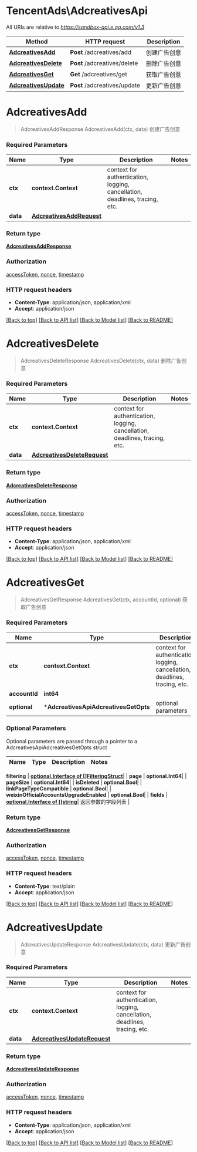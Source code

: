 # TencentAds\AdcreativesApi

All URIs are relative to *https://sandbox-api.e.qq.com/v1.3*

Method | HTTP request | Description
------------- | ------------- | -------------
[**AdcreativesAdd**](AdcreativesApi.md#AdcreativesAdd) | **Post** /adcreatives/add | 创建广告创意
[**AdcreativesDelete**](AdcreativesApi.md#AdcreativesDelete) | **Post** /adcreatives/delete | 删除广告创意
[**AdcreativesGet**](AdcreativesApi.md#AdcreativesGet) | **Get** /adcreatives/get | 获取广告创意
[**AdcreativesUpdate**](AdcreativesApi.md#AdcreativesUpdate) | **Post** /adcreatives/update | 更新广告创意


# **AdcreativesAdd**
> AdcreativesAddResponse AdcreativesAdd(ctx, data)
创建广告创意

### Required Parameters

Name | Type | Description  | Notes
------------- | ------------- | ------------- | -------------
 **ctx** | **context.Context** | context for authentication, logging, cancellation, deadlines, tracing, etc.
  **data** | [**AdcreativesAddRequest**](AdcreativesAddRequest.md)|  | 

### Return type

[**AdcreativesAddResponse**](AdcreativesAddResponse.md)

### Authorization

[accessToken](../README.md#accessToken), [nonce](../README.md#nonce), [timestamp](../README.md#timestamp)

### HTTP request headers

 - **Content-Type**: application/json, application/xml
 - **Accept**: application/json

[[Back to top]](#) [[Back to API list]](../README.md#documentation-for-api-endpoints) [[Back to Model list]](../README.md#documentation-for-models) [[Back to README]](../README.md)

# **AdcreativesDelete**
> AdcreativesDeleteResponse AdcreativesDelete(ctx, data)
删除广告创意

### Required Parameters

Name | Type | Description  | Notes
------------- | ------------- | ------------- | -------------
 **ctx** | **context.Context** | context for authentication, logging, cancellation, deadlines, tracing, etc.
  **data** | [**AdcreativesDeleteRequest**](AdcreativesDeleteRequest.md)|  | 

### Return type

[**AdcreativesDeleteResponse**](AdcreativesDeleteResponse.md)

### Authorization

[accessToken](../README.md#accessToken), [nonce](../README.md#nonce), [timestamp](../README.md#timestamp)

### HTTP request headers

 - **Content-Type**: application/json, application/xml
 - **Accept**: application/json

[[Back to top]](#) [[Back to API list]](../README.md#documentation-for-api-endpoints) [[Back to Model list]](../README.md#documentation-for-models) [[Back to README]](../README.md)

# **AdcreativesGet**
> AdcreativesGetResponse AdcreativesGet(ctx, accountId, optional)
获取广告创意

### Required Parameters

Name | Type | Description  | Notes
------------- | ------------- | ------------- | -------------
 **ctx** | **context.Context** | context for authentication, logging, cancellation, deadlines, tracing, etc.
  **accountId** | **int64**|  | 
 **optional** | ***AdcreativesApiAdcreativesGetOpts** | optional parameters | nil if no parameters

### Optional Parameters
Optional parameters are passed through a pointer to a AdcreativesApiAdcreativesGetOpts struct

Name | Type | Description  | Notes
------------- | ------------- | ------------- | -------------

 **filtering** | [**optional.Interface of []FilteringStruct**](FilteringStruct.md)|  | 
 **page** | **optional.Int64**|  | 
 **pageSize** | **optional.Int64**|  | 
 **isDeleted** | **optional.Bool**|  | 
 **linkPageTypeCompatible** | **optional.Bool**|  | 
 **weixinOfficialAccountsUpgradeEnabled** | **optional.Bool**|  | 
 **fields** | [**optional.Interface of []string**](string.md)| 返回参数的字段列表 | 

### Return type

[**AdcreativesGetResponse**](AdcreativesGetResponse.md)

### Authorization

[accessToken](../README.md#accessToken), [nonce](../README.md#nonce), [timestamp](../README.md#timestamp)

### HTTP request headers

 - **Content-Type**: text/plain
 - **Accept**: application/json

[[Back to top]](#) [[Back to API list]](../README.md#documentation-for-api-endpoints) [[Back to Model list]](../README.md#documentation-for-models) [[Back to README]](../README.md)

# **AdcreativesUpdate**
> AdcreativesUpdateResponse AdcreativesUpdate(ctx, data)
更新广告创意

### Required Parameters

Name | Type | Description  | Notes
------------- | ------------- | ------------- | -------------
 **ctx** | **context.Context** | context for authentication, logging, cancellation, deadlines, tracing, etc.
  **data** | [**AdcreativesUpdateRequest**](AdcreativesUpdateRequest.md)|  | 

### Return type

[**AdcreativesUpdateResponse**](AdcreativesUpdateResponse.md)

### Authorization

[accessToken](../README.md#accessToken), [nonce](../README.md#nonce), [timestamp](../README.md#timestamp)

### HTTP request headers

 - **Content-Type**: application/json, application/xml
 - **Accept**: application/json

[[Back to top]](#) [[Back to API list]](../README.md#documentation-for-api-endpoints) [[Back to Model list]](../README.md#documentation-for-models) [[Back to README]](../README.md)

